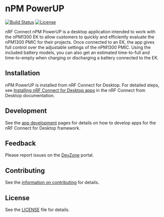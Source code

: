 # nPM PowerUP

[![Build Status](https://dev.azure.com/NordicSemiconductor/Wayland/_apis/build/status/NordicPlayground.pc-nrfconnect-npm?branchName=main)](https://dev.azure.com/NordicSemiconductor/Wayland/_build/results?buildId=56483&view=results)
[![License](https://img.shields.io/badge/license-Modified%20BSD%20License-blue.svg)](LICENSE)

nRF Connect nPM PowerUP is a desktop application intended to work with the
nPM1300 EK to allow customers to quickly and efficiently evaluate the nPM1300
PMIC for their projects. Once connected to an EK, the app gives full control
over the adjustable settings of the nPM1300 PMIC. Using the included battery
models, you can also get an estimated time-to-full and time-to-empty when
charging or discharging a battery connected to the EK.

## Installation

nPM PowerUP is installed from nRF Connect for Desktop. For detailed steps, see
[Installing nRF Connect for Desktop apps](https://docs.nordicsemi.com/bundle/nrf-connect-desktop/page/installing_apps.html)
in the nRF Connect from Desktop documentation.

## Development

See the
[app development](https://nordicsemiconductor.github.io/pc-nrfconnect-docs/)
pages for details on how to develop apps for the nRF Connect for Desktop
framework.

## Feedback

Please report issues on the [DevZone](https://devzone.nordicsemi.com) portal.

## Contributing

See the
[information on contributing](https://nordicsemiconductor.github.io/pc-nrfconnect-docs/contributing)
for details.

## License

See the [LICENSE](LICENSE) file for details.

